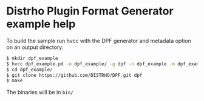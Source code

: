 # Distrho Plugin Format Generator example help

To build the sample run hvcc with the DPF generator and metadata option on an output directory:

```bash
$ mkdir dpf_example
$ hvcc dpf_example.pd -o dpf_example/ -g dpf -n dpf_example -m dpf_example.json
$ cd dpf_example/
$ git clone https://github.com/DISTRHO/DPF.git dpf
$ make
```

The binaries will be in `bin/`